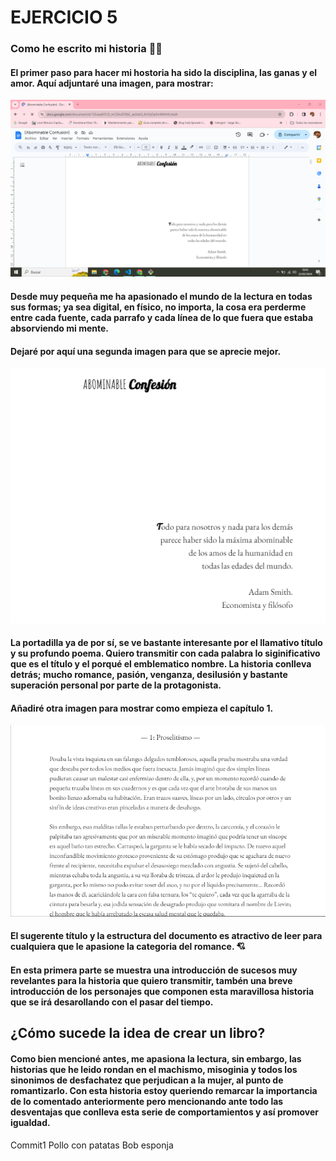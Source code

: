 # EJERCICIO 5
### Como he escrito mi historia 🧡📙
#### El primer paso para hacer mi hostoria ha sido la disciplina, las ganas y el amor. Aquí adjuntaré una imagen, para mostrar:
![❌ERROR❌](./1.PNG "Texto a mostrar cuando nos situamos sobre la imagen. En este caso sería Baile de la película Pulp Fiction")
#### Desde muy pequeña me ha apasionado el mundo de la lectura en todas sus formas; ya sea digital, en físico, no importa, la cosa era perderme entre cada fuente, cada parrafo y cada línea de lo que fuera que estaba absorviendo mi mente. 

#### Dejaré por aquí una segunda imagen para que se aprecie mejor. 
![❌ERROR❌](./2.PNG "Texto a mostrar cuando nos situamos sobre la imagen. En este caso sería Baile de la película Pulp Fiction")
#### La portadilla ya de por sí, se ve bastante interesante por el llamativo título y su profundo poema. Quiero transmitir con cada palabra lo siginificativo que es el título y el porqué el emblematico nombre. La historia conlleva detrás; mucho romance, pasión, venganza, desilusión y bastante superación personal por parte de la protagonista.
#### Añadiré otra imagen para mostrar como empieza el capítulo 1. 
![❌ERROR❌](./3.PNG "Texto a mostrar cuando nos situamos sobre la imagen. En este caso sería Baile de la película Pulp Fiction")
#### El sugerente título y la estructura del documento es atractivo de leer para cualquiera que le apasione la categoria del romance. 💘
#### En esta primera parte se muestra una introducción de sucesos muy revelantes para la historia que quiero transmitir, tambén una breve introducción de los personajes que componen esta maravillosa historia que se irá desarollando con el pasar del tiempo. 

## ¿Cómo sucede la idea de crear un libro?

#### Como bien mencioné antes, me apasiona la lectura, sin embargo, las historias que he leido rondan en el machismo, misoginia y todos los sinonimos de desfachatez que perjudican a la mujer, al punto de romantizarlo. Con esta historia estoy queriendo remarcar la importancia de lo comentado anteriormente pero mencionando ante todo las desventajas que conlleva esta serie de comportamientos y así promover igualdad. 
Commit1
Pollo con patatas
Bob esponja